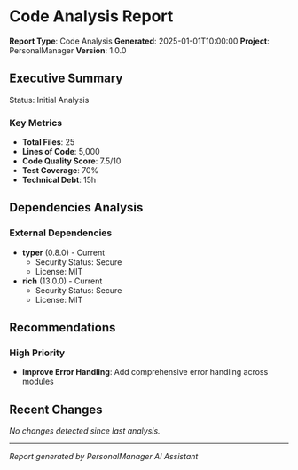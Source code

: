 # Code Analysis Report

**Report Type**: Code Analysis
**Generated**: 2025-01-01T10:00:00
**Project**: PersonalManager
**Version**: 1.0.0

## Executive Summary

Status: Initial Analysis

### Key Metrics
- **Total Files**: 25
- **Lines of Code**: 5,000
- **Code Quality Score**: 7.5/10
- **Test Coverage**: 70%
- **Technical Debt**: 15h

## Dependencies Analysis

### External Dependencies
- **typer** (0.8.0) - Current
  - Security Status: Secure
  - License: MIT
- **rich** (13.0.0) - Current
  - Security Status: Secure
  - License: MIT

## Recommendations

### High Priority
- **Improve Error Handling**: Add comprehensive error handling across modules

## Recent Changes

*No changes detected since last analysis.*

---

*Report generated by PersonalManager AI Assistant*